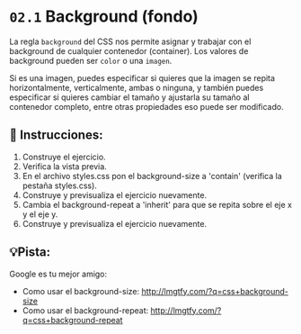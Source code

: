 # `02.1` Background (fondo)

La regla `background` del CSS nos permite asignar y trabajar con el background de cualquier contenedor (container). Los valores de background pueden ser  `color` o una `imagen`.

Si es una imagen, puedes especificar si quieres que la imagen se repita horizontalmente, verticalmente, ambas o ninguna, y también puedes especificar si quieres cambiar el tamaño y ajustarla su tamaño al contenedor completo, entre otras propiedades eso puede ser modificado.

## 📝 Instrucciones:

1.  Construye el ejercicio.
2.  Verifica la vista previa.
3.  En el archivo styles.css pon el background-size a 'contain'          (verifica la pestaña styles.css).
4.  Construye y previsualiza el ejercicio nuevamente.
5.  Cambia el background-repeat a 'inherit'  para que se repita          sobre el eje x y el eje y.
6.  Construye y previsualiza el ejercicio nuevamente.


## 💡Pista:

Google es tu mejor amigo:

- Como usar el background-size: http://lmgtfy.com/?q=css+background-size
- Como usar el background-repeat: http://lmgtfy.com/?q=css+background-repeat
